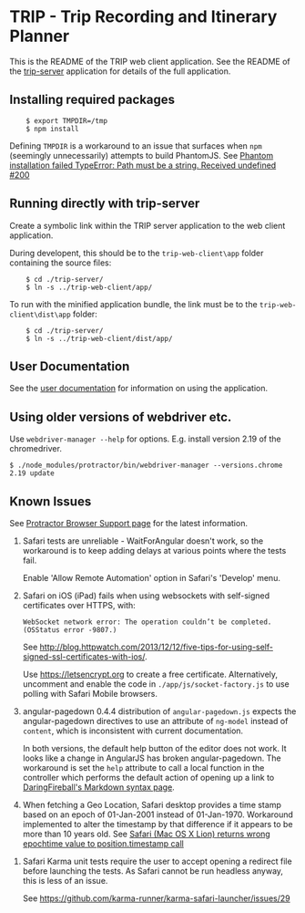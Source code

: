 # TRIP - Trip Recording and Itinerary Planner

This is the README of the TRIP web client application.  See the README of the
[trip-server][] application for details of the full application.


## Installing required packages

		$ export TMPDIR=/tmp
		$ npm install

Defining `TMPDIR` is a workaround to an issue that surfaces when `npm`
(seemingly unnecessarily) attempts to build PhantomJS.  See
[Phantom installation failed TypeError: Path must be a string. Received undefined #200](https://github.com/karma-runner/karma-phantomjs-launcher/issues/200)

## Running directly with trip-server

Create a symbolic link within the TRIP server application to the web client
application.

During developent, this should be to the `trip-web-client\app` folder
containing the source files:

		$ cd ./trip-server/
		$ ln -s ../trip-web-client/app/

To run with the minified application bundle, the link must be to the
`trip-web-client\dist\app` folder:

		$ cd ./trip-server/
		$ ln -s ../trip-web-client/dist/app/


## User Documentation

See the [user documentation](https://www.fdsd.co.uk/trip-web-client-docs/) for
information on using the application.

## Using older versions of webdriver etc.

Use `webdriver-manager --help` for options. E.g. install version 2.19 of the
chromedriver.

	$ ./node_modules/protractor/bin/webdriver-manager --versions.chrome 2.19 update


## Known Issues

See
[Protractor Browser Support page](http://www.protractortest.org/#/browser-support)
for the latest information.

1.  Safari tests are unreliable - WaitForAngular doesn't work, so the
    workaround is to keep adding delays at various points where the tests
    fail.

	Enable 'Allow Remote Automation' option in Safari's 'Develop' menu.

1.  Safari on iOS (iPad) fails when using websockets with self-signed
	certificates over HTTPS, with:

	`WebSocket network error: The operation couldn’t be completed. (OSStatus error -9807.)`

	See
	<http://blog.httpwatch.com/2013/12/12/five-tips-for-using-self-signed-ssl-certificates-with-ios/>.

	Use <https://letsencrypt.org> to create a free certificate.
	Alternatively, uncomment and enable the code in
	`./app/js/socket-factory.js` to use polling with Safari Mobile browsers.

1.  angular-pagedown 0.4.4 distribution of `angular-pagedown.js` expects the
    angular-pagedown directives to use an attribute of `ng-model` instead of
    `content`, which is inconsistent with current documentation.

    In both versions, the default help button of the editor does not work.  It
    looks like a change in AngularJS has broken angular-pagedown.  The
    workaround is set the `help` attribute to call a local function in the
    controller which performs the default action of opening up a link to
    [DaringFireball's Markdown syntax page](http://daringfireball.net/projects/markdown/syntax).

1.  When fetching a Geo Location, Safari desktop provides a time stamp based
    on an epoch of 01-Jan-2001 instead of 01-Jan-1970.  Workaround implemented
    to alter the timestamp by that difference if it appears to be more than 10
    years old.  See
    [Safari (Mac OS X Lion) returns wrong epochtime value to position.timestamp call](https://stackoverflow.com/questions/10870138/safari-mac-os-x-lion-returns-wrong-epochtime-value-to-position-timestamp-call)

[trip-server]: https://www.fdsd.co.uk/trip-server/ "TRIP - Trip Recording and Itinerary Planner"

1.  Safari Karma unit tests require the user to accept opening a
    redirect file before launching the tests.  As Safari cannot be run
    headless anyway, this is less of an issue.

    See <https://github.com/karma-runner/karma-safari-launcher/issues/29>
